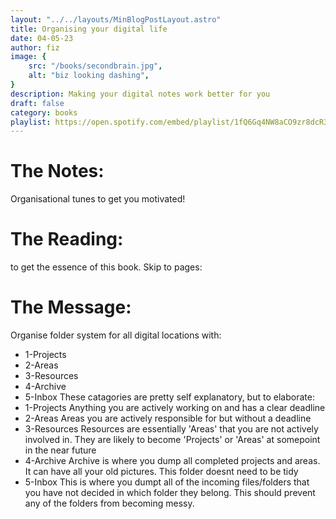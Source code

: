 ```yaml
---
layout: "../../layouts/MinBlogPostLayout.astro"
title: Organising your digital life
date: 04-05-23
author: fiz
image: {
    src: "/books/secondbrain.jpg",
    alt: "biz looking dashing",
}
description: Making your digital notes work better for you
draft: false
category: books
playlist: https://open.spotify.com/embed/playlist/1fQ6Gq4NW8aCO9zr8dcR3q?utm_source=generator&theme=0
---
```


# The Notes:
Organisational tunes to get you motivated!


# The Reading:
to get the essence of this book. Skip to pages: 

# The Message:
Organise folder system for all digital locations with:
- 1-Projects
- 2-Areas
- 3-Resources
- 4-Archive
- 5-Inbox
These catagories are pretty self explanatory, but to elaborate:
- 1-Projects
Anything you are actively working on and has a clear deadline
- 2-Areas
Areas you are actively responsible for but without a deadline
- 3-Resources
Resources are essentially 'Areas' that you are not actively involved in. They are likely to become 'Projects' or 'Areas' at somepoint in the near future
- 4-Archive
Archive is where you dump all completed projects and areas. It can have all your old pictures. This folder doesnt need to be tidy
- 5-Inbox
This is where you dumpt all of the incoming files/folders that you have not decided in which folder they belong. This should prevent any of the folders from becoming messy.

